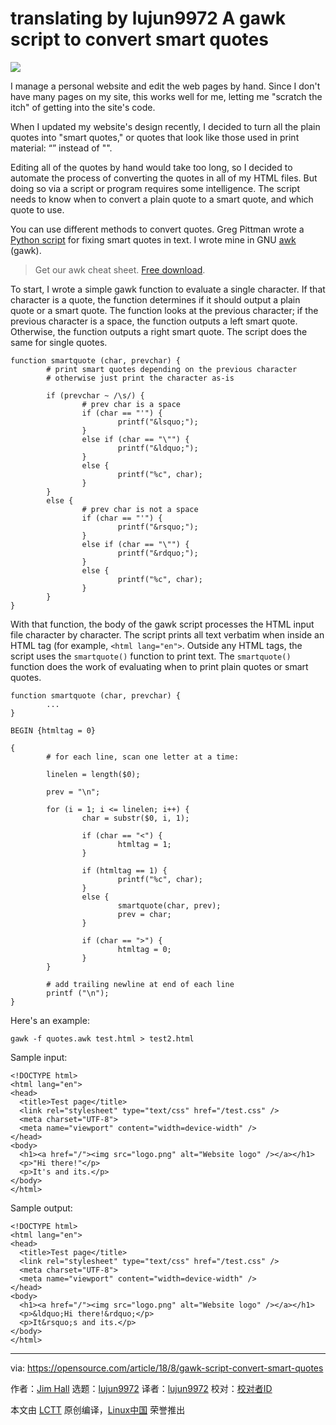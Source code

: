 translating by lujun9972
A gawk script to convert smart quotes
======

![](https://opensource.com/sites/default/files/styles/image-full-size/public/lead-images/osdc_520x292_opensourceprescription.png?itok=gFrc_GTH)

I manage a personal website and edit the web pages by hand. Since I don't have many pages on my site, this works well for me, letting me "scratch the itch" of getting into the site's code.

When I updated my website's design recently, I decided to turn all the plain quotes into "smart quotes," or quotes that look like those used in print material: “” instead of "".

Editing all of the quotes by hand would take too long, so I decided to automate the process of converting the quotes in all of my HTML files. But doing so via a script or program requires some intelligence. The script needs to know when to convert a plain quote to a smart quote, and which quote to use.

You can use different methods to convert quotes. Greg Pittman wrote a [Python script][1] for fixing smart quotes in text. I wrote mine in GNU [awk][2] (gawk).

> Get our awk cheat sheet. [Free download][3].

To start, I wrote a simple gawk function to evaluate a single character. If that character is a quote, the function determines if it should output a plain quote or a smart quote. The function looks at the previous character; if the previous character is a space, the function outputs a left smart quote. Otherwise, the function outputs a right smart quote. The script does the same for single quotes.
```
function smartquote (char, prevchar) {
        # print smart quotes depending on the previous character
        # otherwise just print the character as-is

        if (prevchar ~ /\s/) {
                # prev char is a space
                if (char == "'") {
                        printf("&lsquo;");
                }
                else if (char == "\"") {
                        printf("&ldquo;");
                }
                else {
                        printf("%c", char);
                }
        }
        else {
                # prev char is not a space
                if (char == "'") {
                        printf("&rsquo;");
                }
                else if (char == "\"") {
                        printf("&rdquo;");
                }
                else {
                        printf("%c", char);
                }
        }
}
```

With that function, the body of the gawk script processes the HTML input file character by character. The script prints all text verbatim when inside an HTML tag (for example, `<html lang="en">`. Outside any HTML tags, the script uses the `smartquote()` function to print text. The `smartquote()` function does the work of evaluating when to print plain quotes or smart quotes.
```
function smartquote (char, prevchar) {
        ...
}

BEGIN {htmltag = 0}

{
        # for each line, scan one letter at a time:

        linelen = length($0);

        prev = "\n";

        for (i = 1; i <= linelen; i++) {
                char = substr($0, i, 1);

                if (char == "<") {
                        htmltag = 1;
                }

                if (htmltag == 1) {
                        printf("%c", char);
                }
                else {
                        smartquote(char, prev);
                        prev = char;
                }

                if (char == ">") {
                        htmltag = 0;
                }
        }

        # add trailing newline at end of each line
        printf ("\n");
}
```

Here's an example:
```
gawk -f quotes.awk test.html > test2.html
```

Sample input:
```
<!DOCTYPE html>
<html lang="en">
<head>
  <title>Test page</title>
  <link rel="stylesheet" type="text/css" href="/test.css" />
  <meta charset="UTF-8">
  <meta name="viewport" content="width=device-width" />
</head>
<body>
  <h1><a href="/"><img src="logo.png" alt="Website logo" /></a></h1>
  <p>"Hi there!"</p>
  <p>It's and its.</p>
</body>
</html>

```

Sample output:
```
<!DOCTYPE html>
<html lang="en">
<head>
  <title>Test page</title>
  <link rel="stylesheet" type="text/css" href="/test.css" />
  <meta charset="UTF-8">
  <meta name="viewport" content="width=device-width" />
</head>
<body>
  <h1><a href="/"><img src="logo.png" alt="Website logo" /></a></h1>
  <p>&ldquo;Hi there!&rdquo;</p>
  <p>It&rsquo;s and its.</p>
</body>
</html>
```

--------------------------------------------------------------------------------

via: https://opensource.com/article/18/8/gawk-script-convert-smart-quotes

作者：[Jim Hall][a]
选题：[lujun9972](https://github.com/lujun9972)
译者：[lujun9972](https://github.com/lujun9972)
校对：[校对者ID](https://github.com/校对者ID)

本文由 [LCTT](https://github.com/LCTT/TranslateProject) 原创编译，[Linux中国](https://linux.cn/) 荣誉推出

[a]:https://opensource.com/users/jim-hall
[1]:https://opensource.com/article/17/3/python-scribus-smart-quotes
[2]:/downloads/cheat-sheet-awk-features
[3]:https://opensource.com/downloads/cheat-sheet-awk-features
